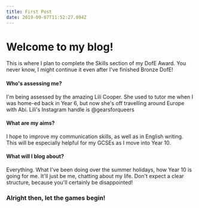 ```yaml
---
title: First Post
date: 2019-09-07T11:52:27.094Z
---
```

# Welcome to my blog!

This is where I plan to complete the Skills section of my DofE Award. You never know, I might continue it even after I've finished Bronze DofE!

#### Who's assessing me?

I'm being assessed by the amazing Lili Cooper. She used to tutor me when I was home-ed back in Year 6, but now she's off travelling around Europe with Abi. Lili's Instagram handle is @gearsforqueers

#### What are my aims?

I hope to improve my communication skills, as well as in English writing. This will be especially helpful for my GCSEs as I move into Year 10.

#### What will I blog about?

Everything. What I've been doing over the summer holidays, how Year 10 is going for me. It'll just be me, chatting about my life. Don't expect a clear structure, because you'll certainly be disappointed!

### Alright then, let the games begin!
